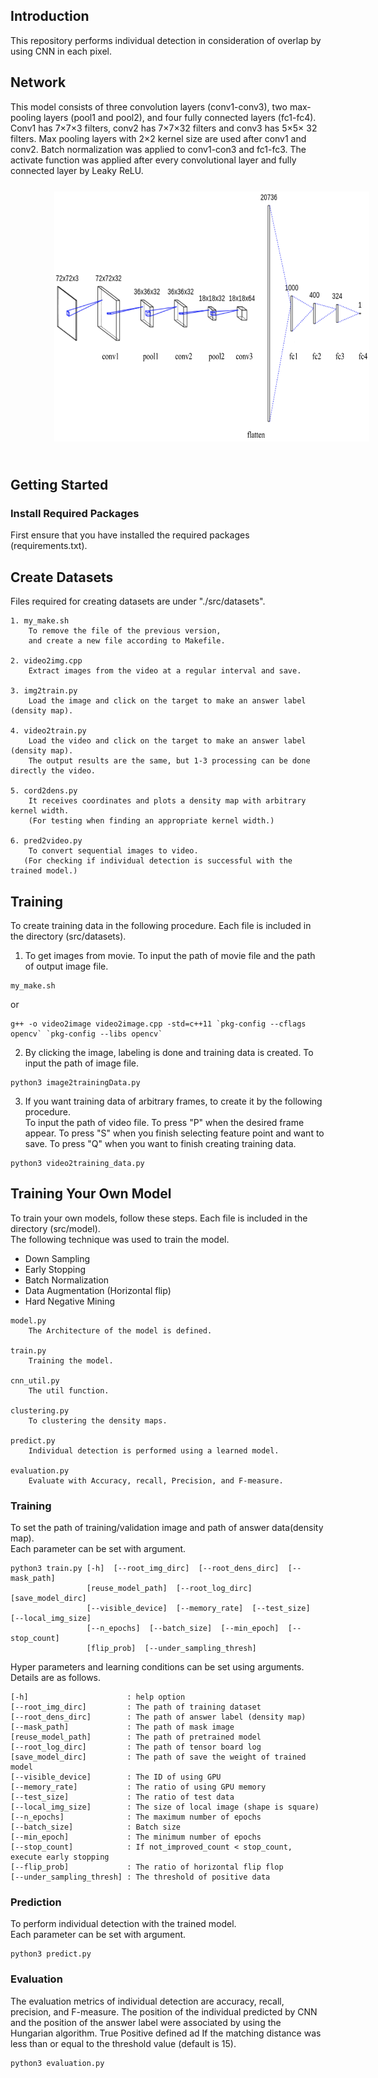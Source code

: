 ## Introduction
This repository performs individual detection in consideration of overlap by using CNN in each pixel.


## Network
This model consists of three convolution layers (conv1-conv3), two max-pooling layers (pool1 and pool2), and four fully connected layers (fc1-fc4). Conv1 has 7×7×3 filters, conv2 has 7×7×32 filters and conv3 has 5×5× 32 filters. Max pooling layers with 2×2 kernel size are used after conv1 and conv2. Batch normalization was applied to conv1-con3 and fc1-fc3. The activate function was applied after every convolutional layer and fully connected layer by Leaky ReLU.
<img src="./image/demo/model.png" alt="model" height= 400 vspace="25" hspace="70">

## Getting Started
### Install Required Packages
First ensure that you have installed the required packages (requirements.txt).  

## Create Datasets
Files required for creating datasets are under "./src/datasets".

```
1. my_make.sh
    To remove the file of the previous version, 
    and create a new file according to Makefile.

2. video2img.cpp
    Extract images from the video at a regular interval and save.

3. img2train.py
    Load the image and click on the target to make an answer label (density map).

4. video2train.py
    Load the video and click on the target to make an answer label (density map).  
    The output results are the same, but 1-3 processing can be done directly the video.

5. cord2dens.py
    It receives coordinates and plots a density map with arbitrary kernel width.  
    (For testing when finding an appropriate kernel width.)

6. pred2video.py
    To convert sequential images to video.
   (For checking if individual detection is successful with the trained model.) 
```

## Training
To create training data in the following procedure. Each file is included in the directory (src/datasets).
1. To get images from movie. To input the path of movie file and the path of output image file.
```
my_make.sh
```
or
```
g++ -o video2image video2image.cpp -std=c++11 `pkg-config --cflags opencv` `pkg-config --libs opencv`
```

2. By clicking the image, labeling is done and training data is created. To input the path of image file.
```
python3 image2trainingData.py
```

3. If you want training data of arbitrary frames, to create it by the following procedure.  
To input the path of video file. To press "P" when the desired frame appear. To press "S" when you finish selecting feature point and want to save. To press "Q" when you want to finish creating training data.
```
python3 video2training_data.py
```


## Training Your Own Model
To train your own models, follow these steps. Each file is included in the directory (src/model).  
The following technique was used to train the model.
- Down Sampling
- Early Stopping
- Batch Normalization
- Data Augmentation (Horizontal flip)
- Hard Negative Mining

```
model.py
    The Architecture of the model is defined.

train.py
    Training the model.

cnn_util.py
    The util function.

clustering.py
    To clustering the density maps.

predict.py
    Individual detection is performed using a learned model. 
    
evaluation.py
    Evaluate with Accuracy, recall, Precision, and F-measure.
```

### Training
To set the path of training/validation image and path of answer data(density map).  
Each parameter can be set with argument.
```
python3 train.py [-h]  [--root_img_dirc]  [--root_dens_dirc]  [--mask_path]
                 [reuse_model_path]  [--root_log_dirc]  [save_model_dirc]
                 [--visible_device]  [--memory_rate]  [--test_size]  [--local_img_size]
                 [--n_epochs]  [--batch_size]  [--min_epoch]  [--stop_count]
                 [flip_prob]  [--under_sampling_thresh]
```

Hyper parameters and learning conditions can be set using arguments. Details are as follows.

```
[-h]                      : help option
[--root_img_dirc]         : The path of training dataset
[--root_dens_dirc]        : The path of answer label (density map)
[--mask_path]             : The path of mask image
[reuse_model_path]        : The path of pretrained model
[--root_log_dirc]         : The path of tensor board log
[save_model_dirc]         : The path of save the weight of trained model
[--visible_device]        : The ID of using GPU
[--memory_rate]           : The ratio of using GPU memory
[--test_size]             : The ratio of test data
[--local_img_size]        : The size of local image (shape is square)
[--n_epochs]              : The maximum number of epochs
[--batch_size]            : Batch size
[--min_epoch]             : The minimum number of epochs
[--stop_count]            : If not_improved_count < stop_count, execute early stopping
[--flip_prob]             : The ratio of horizontal flip flop 
[--under_sampling_thresh] : The threshold of positive data
```

### Prediction
To perform individual detection with the trained model.  
Each parameter can be set with argument.
```
python3 predict.py
```


### Evaluation
The evaluation metrics of individual detection are accuracy, recall, precision, and F-measure. The position of the individual predicted by CNN and the position of the answer label were associated by using the Hungarian algorithm. True Positive defined ad If the matching distance was less than or equal to the threshold value (default is 15).

```
python3 evaluation.py
```
